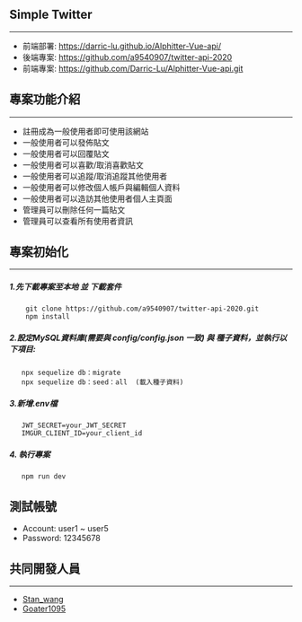 ## Simple Twitter
---
- 前端部署: https://darric-lu.github.io/Alphitter-Vue-api/
- 後端專案: https://github.com/a9540907/twitter-api-2020
- 前端專案: https://github.com/Darric-Lu/Alphitter-Vue-api.git

## 專案功能介紹
---

- 註冊成為一般使用者即可使用該網站
- 一般使用者可以發佈貼文
- 一般使用者可以回覆貼文
- 一般使用者可以喜歡/取消喜歡貼文
- 一般使用者可以追蹤/取消追蹤其他使用者
- 一般使用者可以修改個人帳戶與編輯個人資料
- 一般使用者可以造訪其他使用者個人主頁面
- 管理員可以刪除任何一篇貼文
- 管理員可以查看所有使用者資訊

## 專案初始化
---
##### 1.先下載專案至本地 並 下載套件
```
    git clone https://github.com/a9540907/twitter-api-2020.git
    npm install
```
#####  2.設定MySQL資料庫(需要與 config/config.json 一致) 與 種子資料，並執行以下項目:
```
   npx sequelize db：migrate 
   npx sequelize db：seed：all  (載入種子資料)
```

#####  3.新增.env檔
```
   JWT_SECRET=your_JWT_SECRET
   IMGUR_CLIENT_ID=your_client_id
```
##### 4. 執行專案
```
   npm run dev
```
## 測試帳號
- Account: user1 ~ user5
- Password: 12345678


## 共同開發人員
---
- [Stan_wang](https://github.com/a9540907)
- [Goater1095](https://github.com/Goater1095)
